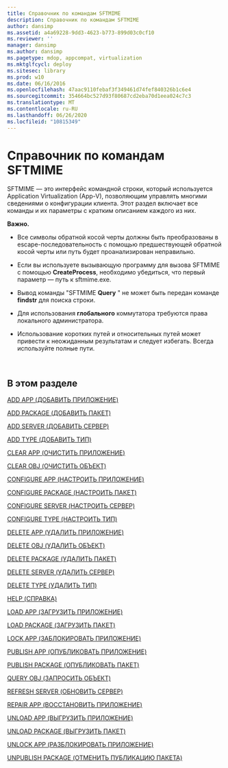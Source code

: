 ```yaml
---
title: Справочник по командам SFTMIME
description: Справочник по командам SFTMIME
author: dansimp
ms.assetid: a4a69228-9dd3-4623-b773-899d03c0cf10
ms.reviewer: ''
manager: dansimp
ms.author: dansimp
ms.pagetype: mdop, appcompat, virtualization
ms.mktglfcycl: deploy
ms.sitesec: library
ms.prod: w10
ms.date: 06/16/2016
ms.openlocfilehash: 47aac9110febaf3f349461d74fef840326b1c6e4
ms.sourcegitcommit: 354664bc527d93f80687cd2eba70d1eea024c7c3
ms.translationtype: MT
ms.contentlocale: ru-RU
ms.lasthandoff: 06/26/2020
ms.locfileid: "10815349"
---
```

# Справочник по командам SFTMIME


SFTMIME — это интерфейс командной строки, который используется Application Virtualization (App-V), позволяющим управлять многими сведениями о конфигурации клиента. Этот раздел включает все команды и их параметры с кратким описанием каждого из них.

**Важно.**  
-   Все символы обратной косой черты должны быть преобразованы в escape-последовательность с помощью предшествующей обратной косой черты или путь будет проанализирован неправильно.

-   Если вы используете вызывающую программу для вызова SFTMIME с помощью **CreateProcess**, необходимо убедиться, что первый параметр — путь к sftmime.exe.

-   Вывод команды "SFTMIME **Query** " не может быть передан команде **findstr** для поиска строки.

-   Для использования **глобального** коммутатора требуются права локального администратора.

-   Использование коротких путей и относительных путей может привести к неожиданным результатам и следует избегать. Всегда используйте полные пути.

 

## В этом разделе


[ADD APP (ДОБАВИТЬ ПРИЛОЖЕНИЕ)](add-app.md)

[ADD PACKAGE (ДОБАВИТЬ ПАКЕТ)](add-package.md)

[ADD SERVER (ДОБАВИТЬ СЕРВЕР)](add-server.md)

[ADD TYPE (ДОБАВИТЬ ТИП)](add-type.md)

[CLEAR APP (ОЧИСТИТЬ ПРИЛОЖЕНИЕ)](clear-app.md)

[CLEAR OBJ (ОЧИСТИТЬ ОБЪЕКТ)](clear-obj.md)

[CONFIGURE APP (НАСТРОИТЬ ПРИЛОЖЕНИЕ)](configure-app.md)

[CONFIGURE PACKAGE (НАСТРОИТЬ ПАКЕТ)](configure-package.md)

[CONFIGURE SERVER (НАСТРОИТЬ СЕРВЕР)](configure-server.md)

[CONFIGURE TYPE (НАСТРОИТЬ ТИП)](configure-type.md)

[DELETE APP (УДАЛИТЬ ПРИЛОЖЕНИЕ)](delete-app.md)

[DELETE OBJ (УДАЛИТЬ ОБЪЕКТ)](delete-obj.md)

[DELETE PACKAGE (УДАЛИТЬ ПАКЕТ)](delete-package.md)

[DELETE SERVER (УДАЛИТЬ СЕРВЕР)](delete-server.md)

[DELETE TYPE (УДАЛИТЬ ТИП)](delete-type.md)

[HELP (СПРАВКА)](help.md)

[LOAD APP (ЗАГРУЗИТЬ ПРИЛОЖЕНИЕ)](load-app.md)

[LOAD PACKAGE (ЗАГРУЗИТЬ ПАКЕТ)](load-package.md)

[LOCK APP (ЗАБЛОКИРОВАТЬ ПРИЛОЖЕНИЕ)](lock-app.md)

[PUBLISH APP (ОПУБЛИКОВАТЬ ПРИЛОЖЕНИЕ)](publish-app.md)

[PUBLISH PACKAGE (ОПУБЛИКОВАТЬ ПАКЕТ)](publish-package.md)

[QUERY OBJ (ЗАПРОСИТЬ ОБЪЕКТ)](query-obj.md)

[REFRESH SERVER (ОБНОВИТЬ СЕРВЕР)](refresh-server.md)

[REPAIR APP (ВОССТАНОВИТЬ ПРИЛОЖЕНИЕ)](repair-app.md)

[UNLOAD APP (ВЫГРУЗИТЬ ПРИЛОЖЕНИЕ)](unload-app.md)

[UNLOAD PACKAGE (ВЫГРУЗИТЬ ПАКЕТ)](unload-package.md)

[UNLOCK APP (РАЗБЛОКИРОВАТЬ ПРИЛОЖЕНИЕ)](unlock-app.md)

[UNPUBLISH PACKAGE (ОТМЕНИТЬ ПУБЛИКАЦИЮ ПАКЕТА)](unpublish-package.md)

 

 





